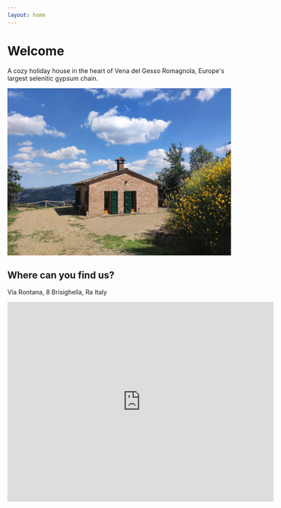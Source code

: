 ```yaml
---
layout: home
---
```

# Welcome

A cozy holiday house in the heart of Vena del Gesso Romagnola, Europe's largest selenitic gypsum chain.

![IlRoccolo](/assets/images/immagineprincipale.jpg)

## Where can you find us?

Via Rontana, 8
Brisighella, Ra
Italy

<iframe src="https://www.google.com/maps/embed?pb=!1m18!1m12!1m3!1d2858.999935479896!2d11.764963674706177!3d44.22765971508981!2m3!1f0!2f0!3f0!3m2!1i1024!2i768!4f13.1!3m3!1m2!1s0x132b475bd006100d%3A0x73d36ba666caa10d!2sIl%20Roccolo!5e0!3m2!1sit!2sbe!4v1727296235739!5m2!1sit!2sbe" width="600" height="450" style="border:0;" allowfullscreen="" loading="lazy" referrerpolicy="no-referrer-when-downgrade"></iframe>
